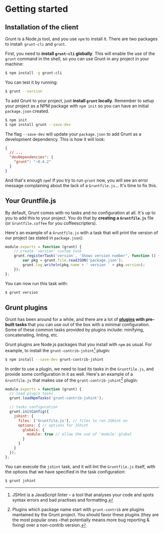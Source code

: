 # Getting started

## Installation of the client

Grunt is a Node.js tool, and you use `npm` to install it. There are two packages to install: `grunt-cli` and `grunt`.

First, you need to **install `grunt-cli` globally**. This will enable the use of the `grunt` command in the shell, so you can use Grunt in any project in your machine:

```bash
$ npm install -g grunt-cli
```

You can test it by running:

```bash
$ grunt --version
```

To add Grunt to your project, just **install `grunt` locally**. Remember to setup your project as a NPM package with `npm init` so you can have an initial `package.json` created.

```bash
$ npm init
$ npm install grunt --save-dev
```
The flag `--save-dev` will update your `package.json` to add Grunt as a development dependency. This is how it will look:

```json
{
  // ...
  "devDependencies": {
    "grunt": "~0.4.2"
  }
}
```


And that's enough `npm`! If you try to run `grunt` now, you will see an error message complaining about the lack of a `Gruntfile.js`… It's time to fix this.

## Your Gruntfile.js

By default, Grunt comes with no tasks and no configuration at all. It's up to you to add this to your project. You do that by **creating a `Gruntfile.js`** file (or `Gruntfile.coffee` for you coffeescripters).

Here's an example of a `Gruntfile.js` with a task that will print the version of our project (as stated in `package.json`):

```js
module.exports = function (grunt) {
    // create 'version' custom task
    grunt.registerTask('version', 'Shows version number', function () {
        var pkg = grunt.file.readJSON('package.json');
        grunt.log.writeln(pkg.name + ' version ' + pkg.version);
    });
};
```

You can now run this task with:

```bash
$ grunt version
```

## Grunt plugins

Grunt has been around for a while, and there are a lot of **[plugins](http://gruntjs.com/plugins) with pre-built tasks** that you can use out of the box with a minimal configuration. Some of these common tasks provided by plugins include: minifying, concatenating, linting, etc.

Grunt plugins are Node.js packages that you install with `npm` as usual. For example, to install the `grunt-contrib-jshint`[^jshint] plugin:

```bash
$ npm install --save-dev grunt-contrib-jshint
```

[^jshint]: JSHint is a JavaScript linter – a tool that analyses your code and spots syntax errors and bad practises and formatting.

In order to use a plugin, we need to load its tasks in the `Gruntfile.js`, and provide some configuration in it as well. Here's an example of a `Gruntfile.js` that makes use of the `grunt-contrib-jshint`[^contrib] plugin:

```js
module.exports = function (grunt) {
  // load plugin tasks
  grunt.loadNpmTasks('grunt-contrib-jshint');

  // tasks configuration
  grunt.initConfig({
    jshint: {
      files: ['Gruntfile.js'], // files to run JSHint on
      options: { // options for JShint
        globals: {
          module: true // allow the use of 'module' global
        }
      }
    }
  });
};
```

[^contrib]: Plugins which package name start with `grunt-contrib` are plugins mantained by the Grunt project. You should favor these plugins (they are the most popular ones –that potentially means more bug reporting & fixing) over a non-contrib version.

You can execute the `jshint` task, and it will lint the `Gruntfile.js` itself, with the options that we have specified in the task configuration:

```bash
$ grunt jshint
```
